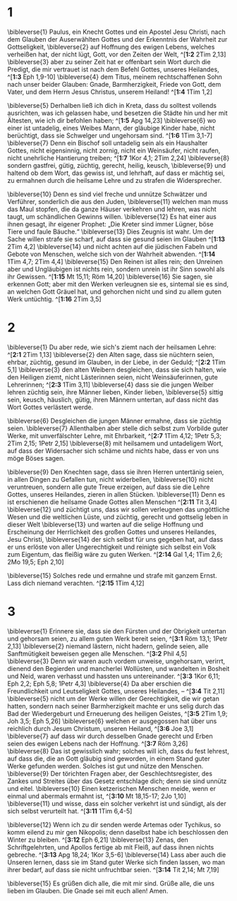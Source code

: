# 1
\bibleverse{1} Paulus, ein Knecht Gottes und ein Apostel Jesu Christi, nach dem Glauben der Auserwählten Gottes und der Erkenntnis der Wahrheit zur Gottseligkeit, \bibleverse{2} auf Hoffnung des ewigen Lebens, welches verheißen hat, der nicht lügt, Gott, vor den Zeiten der Welt, ^[**1:2** 2Tim 2,13] \bibleverse{3} aber zu seiner Zeit hat er offenbart sein Wort durch die Predigt, die mir vertrauet ist nach dem Befehl Gottes, unseres Heilandes, ^[**1:3** Eph 1,9-10] \bibleverse{4} dem Titus, meinem rechtschaffenen Sohn nach unser beider Glauben: Gnade, Barmherzigkeit, Friede von Gott, dem Vater, und dem Herrn Jesus Christus, unserem Heiland! 
^[**1:4** 1Tim 1,2] 
  

\bibleverse{5} Derhalben ließ ich dich in Kreta, dass du solltest vollends ausrichten, was ich gelassen habe, und besetzen die Städte hin und her mit Ältesten, wie ich dir befohlen haben; ^[**1:5** Apg 14,23] \bibleverse{6} wo einer ist untadelig, eines Weibes Mann, der gläubige Kinder habe, nicht berüchtigt, dass sie Schwelger und ungehorsam sind. ^[**1:6** 1Tim 3,1-7] \bibleverse{7} Denn ein Bischof soll untadelig sein als ein Haushalter Gottes, nicht eigensinnig, nicht zornig, nicht ein Weinsäufer, nicht raufen, nicht unehrliche Hantierung treiben; ^[**1:7** 1Kor 4,1; 2Tim 2,24] \bibleverse{8} sondern gastfrei, gütig, züchtig, gerecht, heilig, keusch, \bibleverse{9} und haltend ob dem Wort, das gewiss ist, und lehrhaft, auf dass er mächtig sei, zu ermahnen durch die heilsame Lehre und zu strafen die Widersprecher. 

  

\bibleverse{10} Denn es sind viel freche und unnütze Schwätzer und Verführer, sonderlich die aus den Juden, \bibleverse{11} welchen man muss das Maul stopfen, die da ganze Häuser verkehren und lehren, was nicht taugt, um schändlichen Gewinns willen. \bibleverse{12} Es hat einer aus ihnen gesagt, ihr eigener Prophet: „Die Kreter sind immer Lügner, böse Tiere und faule Bäuche.“ \bibleverse{13} Dies Zeugnis ist wahr. Um der Sache willen strafe sie scharf, auf dass sie gesund seien im Glauben ^[**1:13** 2Tim 4,2] \bibleverse{14} und nicht achten auf die jüdischen Fabeln und Gebote von Menschen, welche sich von der Wahrheit abwenden. ^[**1:14** 1Tim 4,7; 2Tim 4,4] \bibleverse{15} Den Reinen ist alles rein; den Unreinen aber und Ungläubigen ist nichts rein, sondern unrein ist ihr Sinn sowohl als ihr Gewissen. ^[**1:15** Mt 15,11; Röm 14,20] \bibleverse{16} Sie sagen, sie erkennen Gott; aber mit den Werken verleugnen sie es, sintemal sie es sind, an welchen Gott Gräuel hat, und gehorchen nicht und sind zu allem guten Werk untüchtig. ^[**1:16** 2Tim 3,5] 
    
# 2
\bibleverse{1} Du aber rede, wie sich's ziemt nach der heilsamen Lehre: ^[**2:1** 2Tim 1,13] \bibleverse{2} den Alten sage, dass sie nüchtern seien, ehrbar, züchtig, gesund im Glauben, in der Liebe, in der Geduld; ^[**2:2** 1Tim 5,1] \bibleverse{3} den alten Weibern desgleichen, dass sie sich halten, wie den Heiligen ziemt, nicht Lästerinnen seien, nicht Weinsäuferinnen, gute Lehrerinnen; ^[**2:3** 1Tim 3,11] \bibleverse{4} dass sie die jungen Weiber lehren züchtig sein, ihre Männer lieben, Kinder lieben, \bibleverse{5} sittig sein, keusch, häuslich, gütig, ihren Männern untertan, auf dass nicht das Wort Gottes verlästert werde. 

  

\bibleverse{6} Desgleichen die jungen Männer ermahne, dass sie züchtig seien. \bibleverse{7} Allenthalben aber stelle dich selbst zum Vorbilde guter Werke, mit unverfälschter Lehre, mit Ehrbarkeit, ^[**2:7** 1Tim 4,12; 1Petr 5,3; 2Tim 2,15; 1Petr 2,15] \bibleverse{8} mit heilsamem und untadeligem Wort, auf dass der Widersacher sich schäme und nichts habe, dass er von uns möge Böses sagen. 



\bibleverse{9} Den Knechten sage, dass sie ihren Herren untertänig seien, in allen Dingen zu Gefallen tun, nicht widerbellen, \bibleverse{10} nicht veruntreuen, sondern alle gute Treue erzeigen, auf dass sie die Lehre Gottes, unseres Heilandes, zieren in allen Stücken. \bibleverse{11} Denn es ist erschienen die heilsame Gnade Gottes allen Menschen ^[**2:11** Tit 3,4] \bibleverse{12} und züchtigt uns, dass wir sollen verleugnen das ungöttliche Wesen und die weltlichen Lüste, und züchtig, gerecht und gottselig leben in dieser Welt \bibleverse{13} und warten auf die selige Hoffnung und Erscheinung der Herrlichkeit des großen Gottes und unseres Heilandes, Jesu Christi, \bibleverse{14} der sich selbst für uns gegeben hat, auf dass er uns erlöste von aller Ungerechtigkeit und reinigte sich selbst ein Volk zum Eigentum, das fleißig wäre zu guten Werken. 
^[**2:14** Gal 1,4; 1Tim 2,6; 2Mo 19,5; Eph 2,10] 
 

\bibleverse{15} Solches rede und ermahne und strafe mit ganzem Ernst. Lass dich niemand verachten. ^[**2:15** 1Tim 4,12] 
 
# 3
\bibleverse{1} Erinnere sie, dass sie den Fürsten und der Obrigkeit untertan und gehorsam seien, zu allem guten Werk bereit seien, ^[**3:1** Röm 13,1; 1Petr 2,13] \bibleverse{2} niemand lästern, nicht hadern, gelinde seien, alle Sanftmütigkeit beweisen gegen alle Menschen. ^[**3:2** Phil 4,5] \bibleverse{3} Denn wir waren auch vordem unweise, ungehorsam, verirrt, dienend den Begierden und mancherlei Wollüsten, und wandelten in Bosheit und Neid, waren verhasst und hassten uns untereinander. ^[**3:3** 1Kor 6,11; Eph 2,2; Eph 5,8; 1Petr 4,3] \bibleverse{4} Da aber erschien die Freundlichkeit und Leutseligkeit Gottes, unseres Heilandes, – ^[**3:4** Tit 2,11] \bibleverse{5} nicht um der Werke willen der Gerechtigkeit, die wir getan hatten, sondern nach seiner Barmherzigkeit machte er uns selig durch das Bad der Wiedergeburt und Erneuerung des heiligen Geistes, ^[**3:5** 2Tim 1,9; Joh 3,5; Eph 5,26] \bibleverse{6} welchen er ausgegossen hat über uns reichlich durch Jesum Christum, unseren Heiland, ^[**3:6** Joe 3,1] \bibleverse{7} auf dass wir durch desselben Gnade gerecht und Erben seien des ewigen Lebens nach der Hoffnung. ^[**3:7** Röm 3,26] \bibleverse{8} Das ist gewisslich wahr; solches will ich, dass du fest lehrest, auf dass die, die an Gott gläubig sind geworden, in einem Stand guter Werke gefunden werden. Solches ist gut und nütze den Menschen. \bibleverse{9} Der törichten Fragen aber, der Geschlechtsregister, des Zankes und Streites über das Gesetz entschlage dich; denn sie sind unnütz und eitel. \bibleverse{10} Einen ketzerischen Menschen meide, wenn er einmal und abermals ermahnt ist, ^[**3:10** Mt 18,15-17; 2Jo 1,10] \bibleverse{11} und wisse, dass ein solcher verkehrt ist und sündigt, als der sich selbst verurteilt hat. 
^[**3:11** 1Tim 6,4-5] 
        

\bibleverse{12} Wenn ich zu dir senden werde Artemas oder Tychikus, so komm eilend zu mir gen Nikopolis; denn daselbst habe ich beschlossen den Winter zu bleiben. ^[**3:12** Eph 6,21] \bibleverse{13} Zenas, den Schriftgelehrten, und Apollos fertige ab mit Fleiß, auf dass ihnen nichts gebreche. ^[**3:13** Apg 18,24; 1Kor 3,5-6] \bibleverse{14} Lass aber auch die Unseren lernen, dass sie im Stand guter Werke sich finden lassen, wo man ihrer bedarf, auf dass sie nicht unfruchtbar seien. 
^[**3:14** Tit 2,14; Mt 7,19] 
  

\bibleverse{15} Es grüßen dich alle, die mit mir sind. Grüße alle, die uns lieben im Glauben. Die Gnade sei mit euch allen! Amen.